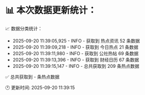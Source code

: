 📊 本次数据更新统计：
==========================

📈 数据分类统计：
- 2025-09-20 11:39:05,925 - INFO - 获取到 热点资讯 52 条数据
- 2025-09-20 11:39:09,218 - INFO - 获取到 今日热点 21 条数据
- 2025-09-20 11:39:11,980 - INFO - 获取到 公社热帖 69 条数据
- 2025-09-20 11:39:13,396 - INFO - 获取到 财经日历 67 条数据
- 2025-09-20 11:39:15,147 - INFO - 总共获取到 209 条热点数据

✅ 总共获取到 - 条热点数据

🕐 更新时间: 2025-09-20 11:39:15
